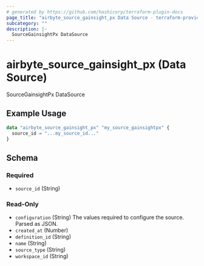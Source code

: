 ```yaml
---
# generated by https://github.com/hashicorp/terraform-plugin-docs
page_title: "airbyte_source_gainsight_px Data Source - terraform-provider-airbyte"
subcategory: ""
description: |-
  SourceGainsightPx DataSource
---
```


# airbyte_source_gainsight_px (Data Source)

SourceGainsightPx DataSource

## Example Usage

```terraform
data "airbyte_source_gainsight_px" "my_source_gainsightpx" {
  source_id = "...my_source_id..."
}
```

<!-- schema generated by tfplugindocs -->
## Schema

### Required

- `source_id` (String)

### Read-Only

- `configuration` (String) The values required to configure the source. Parsed as JSON.
- `created_at` (Number)
- `definition_id` (String)
- `name` (String)
- `source_type` (String)
- `workspace_id` (String)
